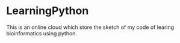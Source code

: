 # LearningPython
This is an online cloud which store the sketch of my code of learing bioinformatics using python.
